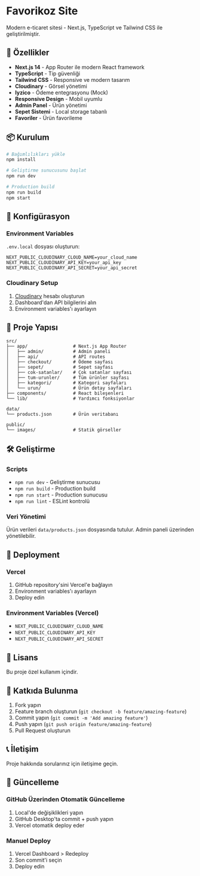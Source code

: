 # Favorikoz Site

Modern e-ticaret sitesi - Next.js, TypeScript ve Tailwind CSS ile geliştirilmiştir.

## 🚀 Özellikler

- **Next.js 14** - App Router ile modern React framework
- **TypeScript** - Tip güvenliği
- **Tailwind CSS** - Responsive ve modern tasarım
- **Cloudinary** - Görsel yönetimi
- **Iyzico** - Ödeme entegrasyonu (Mock)
- **Responsive Design** - Mobil uyumlu
- **Admin Panel** - Ürün yönetimi
- **Sepet Sistemi** - Local storage tabanlı
- **Favoriler** - Ürün favorileme

## 📦 Kurulum

```bash
# Bağımlılıkları yükle
npm install

# Geliştirme sunucusunu başlat
npm run dev

# Production build
npm run build
npm start
```

## 🔧 Konfigürasyon

### Environment Variables

`.env.local` dosyası oluşturun:

```env
NEXT_PUBLIC_CLOUDINARY_CLOUD_NAME=your_cloud_name
NEXT_PUBLIC_CLOUDINARY_API_KEY=your_api_key
NEXT_PUBLIC_CLOUDINARY_API_SECRET=your_api_secret
```

### Cloudinary Setup

1. [Cloudinary](https://cloudinary.com) hesabı oluşturun
2. Dashboard'dan API bilgilerini alın
3. Environment variables'ı ayarlayın

## 📁 Proje Yapısı

```
src/
├── app/                 # Next.js App Router
│   ├── admin/           # Admin paneli
│   ├── api/             # API routes
│   ├── checkout/        # Ödeme sayfası
│   ├── sepet/           # Sepet sayfası
│   ├── cok-satanlar/    # Çok satanlar sayfası
│   ├── tum-urunler/     # Tüm ürünler sayfası
│   ├── kategori/        # Kategori sayfaları
│   └── urun/            # Ürün detay sayfaları
├── components/          # React bileşenleri
└── lib/                 # Yardımcı fonksiyonlar

data/
└── products.json        # Ürün veritabanı

public/
└── images/              # Statik görseller
```

## 🛠️ Geliştirme

### Scripts

- `npm run dev` - Geliştirme sunucusu
- `npm run build` - Production build
- `npm run start` - Production sunucusu
- `npm run lint` - ESLint kontrolü

### Veri Yönetimi

Ürün verileri `data/products.json` dosyasında tutulur. Admin paneli üzerinden yönetilebilir.

## 🚀 Deployment

### Vercel

1. GitHub repository'sini Vercel'e bağlayın
2. Environment variables'ı ayarlayın
3. Deploy edin

### Environment Variables (Vercel)

- `NEXT_PUBLIC_CLOUDINARY_CLOUD_NAME`
- `NEXT_PUBLIC_CLOUDINARY_API_KEY`
- `NEXT_PUBLIC_CLOUDINARY_API_SECRET`

## 📝 Lisans

Bu proje özel kullanım içindir.

## 🤝 Katkıda Bulunma

1. Fork yapın
2. Feature branch oluşturun (`git checkout -b feature/amazing-feature`)
3. Commit yapın (`git commit -m 'Add amazing feature'`)
4. Push yapın (`git push origin feature/amazing-feature`)
5. Pull Request oluşturun

## 📞 İletişim

Proje hakkında sorularınız için iletişime geçin.

## 🔄 Güncelleme

### GitHub Üzerinden Otomatik Güncelleme

1. Local'de değişiklikleri yapın
2. GitHub Desktop'ta commit + push yapın
3. Vercel otomatik deploy eder

### Manuel Deploy

1. Vercel Dashboard > Redeploy
2. Son commit'i seçin
3. Deploy edin